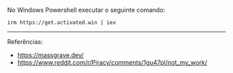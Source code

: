 No Windows Powershell executar o seguinte comando:

```
irm https://get.activated.win | iex
```

---

Referências:
- https://massgrave.dev/
- https://www.reddit.com/r/Piracy/comments/1gu47pl/not_my_work/
